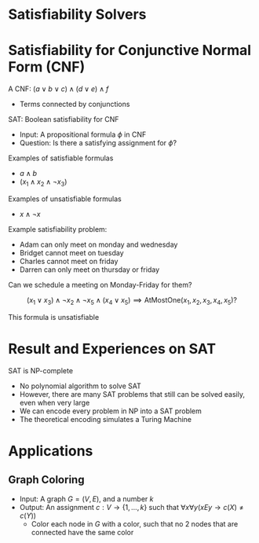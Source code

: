 # Satisfiability Solvers

# Satisfiability for Conjunctive Normal Form (CNF)

A CNF: $(a \lor b \lor c) \land (d \lor e) \land f$

- Terms connected by conjunctions

SAT: Boolean satisfiability for CNF

- Input: A propositional formula $\phi$ in CNF
- Question: Is there a satisfying assignment for $\phi$?

Examples of satisfiable formulas

- $a \land b$
- $(x_1 \land x_2 \land \neg x_3)$

Examples of unsatisfiable formulas

- $x \land \neg x$

Example satisfiability problem:

- Adam can only meet on monday and wednesday
- Bridget cannot meet on tuesday
- Charles cannot meet on friday
- Darren can only meet on thursday or friday

Can we schedule a meeting on Monday-Friday for them?

$$
(x_1 \lor x_3) \land \neg x_2 \land \neg x_5 \land (x_4 \lor x_5) \implies \text{AtMostOne}(x_1, x_2, x_3, x_4, x_5)?
$$

This formula is unsatisfiable

# Result and Experiences on SAT

SAT is NP-complete

- No polynomial algorithm to solve SAT
- However, there are many SAT problems that still can be solved easily, even when very large
- We can encode every problem in NP into a SAT problem
- The theoretical encoding simulates a Turing Machine

# Applications

## Graph Coloring

- Input: A graph $G = (V, E)$, and a number $k$
- Output: An assignment $c: V \to \{1, ..., k\}$ such that $\forall x \forall y (x E y \to c(X) \neq c(Y))$
  - Color each node in $G$ with a color, such that no 2 nodes that are connected have the same color
